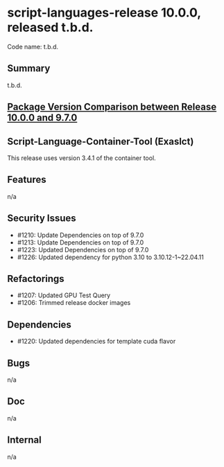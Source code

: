 # script-languages-release 10.0.0, released t.b.d.

Code name: t.b.d.

## Summary

t.b.d.

## [Package Version Comparison between Release 10.0.0 and 9.7.0](package_diffs/10.0.0/README.md)

## Script-Language-Container-Tool (Exaslct)

This release uses version 3.4.1 of the container tool.

## Features

n/a

## Security Issues

 - #1210: Update Dependencies on top of 9.7.0
 - #1213: Update Dependencies on top of 9.7.0
 - #1223: Updated Dependencies on top of 9.7.0
 - #1226: Updated dependency for python 3.10 to 3.10.12-1~22.04.11

## Refactorings

 - #1207: Updated GPU Test Query
 - #1206: Trimmed release docker images

## Dependencies

 - #1220: Updated dependencies for template cuda flavor

## Bugs

n/a

## Doc

n/a

## Internal

 n/a
